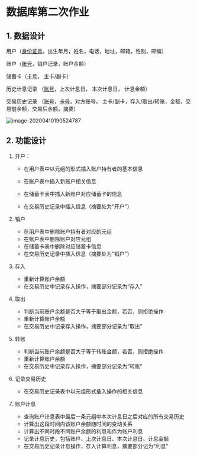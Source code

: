 # 数据库第二次作业

## 1. 数据设计

用户（<u>身份证号</u>，出生年月，姓名，电话，地址，邮箱，性别，邮编）

账户（<u>账号</u>，销户记录，账户余额）

储蓄卡（<u>卡号</u>， 主卡/副卡）

历史计息记录 （<u>账号</u>，上次计息日， 本次计息日， 计息金额）

交易历史记录 （<u>账号</u>，<u>卡号</u>，对方账号， 主卡/副卡，存入/取出/转账，金额，交易前余额，交易后余额，摘要）



![image-20200410190524787](C:\Users\mi\AppData\Roaming\Typora\typora-user-images\image-20200410190524787.png)

## 2. 功能设计

1. 开户：

	*  在用户表中以元组的形式插入账户持有者的基本信息

	* 在账户表中插入新账户相关信息
	* 在储蓄卡表中插入新账户对应储蓄卡的信息
	* 在交易历史记录中插入信息（摘要处为"开户"）

2. 销户

	* 在用户表中删除账户持有者对应的元组
	* 在账户表中删除账户对应元组
	* 在储蓄卡表中删除对应储蓄卡信息
	* 在交易历史记录中插入信息（摘要处为"销户"）

3. 存入

	* 重新计算账户余额
	* 在交易历史中记录存入操作，摘要部分记录为“存入”

4. 取出

	* 判断当前账户余额是否大于等于取出金额，若否，则拒绝操作
	* 重新计算账户余额
	* 在交易历史中记录存入操作，摘要部分记录为“取出”

5. 转账

	* 判断当前账户余额是否大于等于转账金额，若否，则拒绝操作
	* 重新计算账户余额
	* 在交易历史中记录存入操作，摘要部分记录为“转账”

6. 记录交易历史

	* 在交易历史记录表中以元组形式插入操作的相关信息

7. 账户计息

	* 查询账户计息表中最后一条元组中本次计息日之后对应的所有交易历史
	* 计算出这段时间内该账户余额随时间的变动关系
	* 计算出不同时段不同账户余额的利息和作为账户利息
	* 记录计息历史，包括账户、上次计息日、本次计息日、计息金额
	* 在交易历史记录计息操作，存入计算利息，摘要部分记为“利息”

